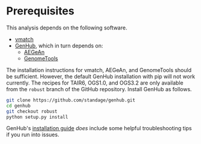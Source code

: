 # Prerequisites

This analysis depends on the following software.

- [vmatch][vmatch]
- [GenHub][genhub], which in turn depends on:
    - [AEGeAn][agn]
    - [GenomeTools][gt]

The installation instructions for vmatch, AEGeAn, and GenomeTools should be sufficient.
However, the default GenHub installation with pip will not work currently.
The recipes for TAIR6, OGS1.0, and OGS3.2 are only available from the `robust` branch of the GitHub repository.
Install GenHub as follows.

```bash
git clone https://github.com/standage/genhub.git
cd genhub
git checkout robust
python setup.py install
```

GenHub's [installation guide][genhub-install] *does* include some helpful troubleshooting tips if you run into issues.


[vmatch]: http://www.vmatch.de/
[genhub]: https://github.com/standage/genhub
[agn]: https://brendelgroup.github.io/AEGeAn
[gt]: https://genometools.org
[genhub-install]: https://github.com/standage/genhub/blob/master/docs/INSTALL.md
